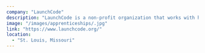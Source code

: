 ```yaml
---
company: "LaunchCode"
description: "LaunchCode is a non-profit organization that works with hundreds of companies to set up paid apprenticeships in technology for talented people who lack traditional credentials."
image: "/images/apprenticeships/.jpg"
link: "https://www.launchcode.org/"
location:
  - "St. Louis, Missouri"
---
```

